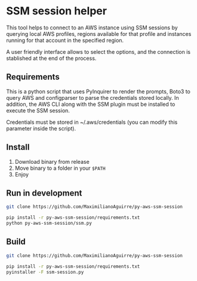 # SSM session helper

This tool helps to connect to an AWS instance using SSM sessions by querying local AWS profiles, regions available for that profile and instances running for that account in the specified region. 

A user friendly interface allows to select the options, and the connection is stablished at the end of the process.

## Requirements

This is a python script that uses PyInquirer to render the prompts, Boto3 to query AWS and configparser to parse the credentials stored locally. In addition, the AWS CLI along with the SSM plugin must be installed to execute the SSM session.

Credentials must be stored in ~/.aws/credentials (you can modify this parameter inside the script).

## Install

1. Download binary from release
2. Move binary to a folder in your `$PATH`
3. Enjoy

## Run in development

```bash
git clone https://github.com/MaximilianoAguirre/py-aws-ssm-session

pip install -r py-aws-ssm-session/requirements.txt
python py-aws-ssm-session/ssm.py
```

## Build

```bash
git clone https://github.com/MaximilianoAguirre/py-aws-ssm-session

pip install -r py-aws-ssm-session/requirements.txt
pyinstaller -F ssm-session.py
```
